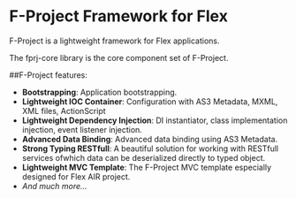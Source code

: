 # F-Project Framework for Flex

F-Project is a lightweight framework for Flex applications.

The fprj-core library is the core component set of F-Project.

##F-Project features:

* **Bootstrapping**: Application bootstrapping.
* **Lightweight IOC Container**: Configuration with AS3 Metadata, MXML, XML files, ActionScript
* **Lightweight Dependency Injection**: DI instantiator, class implementation injection, event listener injection.
* **Advanced Data Binding**: Advanced data binding using AS3 Metadata.
* **Strong Typing RESTfull**: A beautiful solution for working with RESTfull services ofwhich data can be deserialized directly to typed object.
* **Lightweight MVC Template**: The F-Project MVC template especially designed for Flex AIR project.
* *And much more...*
